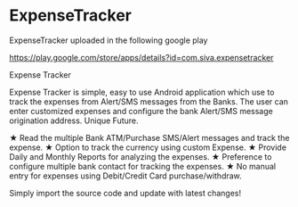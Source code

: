 ExpenseTracker
==============

ExpenseTracker uploaded in the following google play

https://play.google.com/store/apps/details?id=com.siva.expensetracker


Expense Tracker 

Expense Tracker is simple, easy to use Android application which use to track the expenses from Alert/SMS messages from the Banks. The user can enter customized expenses and configure the bank Alert/SMS message origination address.
Unique Future.

★ Read the multiple Bank ATM/Purchase SMS/Alert messages and track the expense.
★ Option to track the currency using custom Expense.
★ Provide Daily and Monthly Reports for analyzing the expenses.
★ Preference to configure multiple bank contact for tracking the expenses.
★ No manual entry for expenses using Debit/Credit Card purchase/withdraw.


Simply import the source code and update with latest changes!
